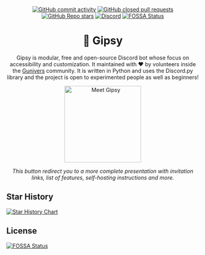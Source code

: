 <!--
Ce programme est régi par la licence CeCILL soumise au droit français et
respectant les principes de diffusion des logiciels libres. Vous pouvez
utiliser, modifier et/ou redistribuer ce programme sous les conditions
de la licence CeCILL diffusée sur le site "http://www.cecill.info".
-->

<div align=center>

[![GitHub commit activity](https://img.shields.io/github/commit-activity/m/Gunivers/Gipsy?color=orange&label=average%20contributions&style=for-the-badge)](#) [![GitHub closed pull requests](https://img.shields.io/github/issues-pr-closed/Gunivers/Gipsy?color=orange&style=for-the-badge)](#) [![GitHub Repo stars](https://img.shields.io/github/stars/Gunivers/Gipsy?color=orange&style=for-the-badge)](#)
[![Discord](https://img.shields.io/discord/125723125685026816?color=blue&label=Discord&style=for-the-badge&logo=Discord)](https://discord.gg/E8qq6tN)
[![FOSSA Status](https://app.fossa.com/api/projects/git%2Bgithub.com%2FCuriosity-org%2FGipsy.svg?type=shield)](https://app.fossa.com/projects/git%2Bgithub.com%2FCuriosity-org%2FGipsy?ref=badge_shield)

# 👻 Gipsy

Gipsy is modular, free and open-source Discord bot whose focus on accessibility and customization. It maintained with ❤️ by volunteers inside the [Gunivers](https://gunivers.net/) community. It is written in Python and uses the Discord.py library and the project is open to experimented people as well as beginners!

<a href="https://gipsy.rtfd.io">
<img src="docs/_static/meet_gipsy.png" width="200" alt="Meet Gipsy">
</a>

*This button redirect you to a more complete presentation with invitation links, list of features, self-hosting instructions and more.*

</div>

## Star History

[![Star History Chart](https://api.star-history.com/svg?repos=curiosity-org/gipsy&type=Date)](https://star-history.com/#curiosity-org/gipsy&Date)


## License
[![FOSSA Status](https://app.fossa.com/api/projects/git%2Bgithub.com%2FCuriosity-org%2FGipsy.svg?type=large)](https://app.fossa.com/projects/git%2Bgithub.com%2FCuriosity-org%2FGipsy?ref=badge_large)